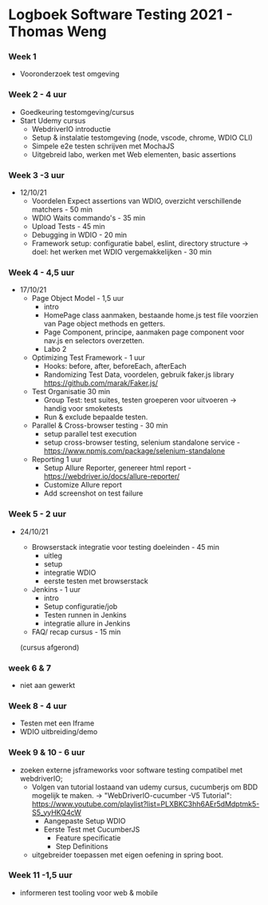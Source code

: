 # Logboek Software Testing 2021 - Thomas Weng
### Week 1
- Vooronderzoek test omgeving

### Week 2 - 4 uur
- Goedkeuring testomgeving/cursus
- Start Udemy cursus
    - WebdriverIO introductie
    - Setup & instalatie testomgeving (node, vscode, chrome, WDIO CLI)
    - Simpele e2e testen schrijven met MochaJS
    - Uitgebreid labo, werken met Web elementen, basic assertions
### Week 3 -3 uur
- 12/10/21
    - Voordelen Expect assertions van WDIO, overzicht verschillende matchers - 50 min
    - WDIO Waits commando's - 35 min
    - Upload Tests - 45 min
    - Debugging in WDIO - 20 min
    - Framework setup: configuratie babel, eslint, directory structure -> doel: het werken met WDIO vergemakkelijken  - 30 min
### Week 4 - 4,5 uur
- 17/10/21
    - Page Object Model - 1,5 uur
        - intro
        - HomePage class aanmaken, bestaande home.js test file voorzien van Page object methods en getters.
        - Page Component, principe, aanmaken page component voor nav.js en selectors overzetten.
        - Labo 2
    - Optimizing Test Framework -  1 uur
        - Hooks: before, after, beforeEach, afterEach
        - Randomizing Test Data, voordelen, gebruik faker.js library https://github.com/marak/Faker.js/
    - Test Organisatie 30 min
        - Group Test: test suites, testen groeperen voor uitvoeren -> handig voor smoketests
        - Run & exclude bepaalde testen.
    - Parallel & Cross-browser testing - 30 min
        - setup parallel test execution
        - setup cross-browser  testing, selenium standalone service - https://www.npmjs.com/package/selenium-standalone
    - Reporting  1 uur
        - Setup Allure Reporter, genereer html report - https://webdriver.io/docs/allure-reporter/
        - Customize Allure report
        - Add screenshot on test failure
### Week 5 - 2 uur
- 24/10/21
    - Browserstack integratie voor testing doeleinden - 45 min
        - uitleg
        - setup
        - integratie WDIO
        - eerste testen met browserstack
    - Jenkins - 1 uur
        - intro
        - Setup configuratie/job
        - Testen runnen in Jenkins
        - integratie allure in Jenkins
    - FAQ/ recap cursus - 15 min

    (cursus afgerond)

### week 6 & 7
- niet aan gewerkt
### Week 8 - 4 uur
- Testen met een Iframe
- WDIO uitbreiding/demo

### Week 9 & 10 - 6 uur
- zoeken externe jsframeworks voor software testing compatibel met webdriverIO;
    - Volgen van tutorial lostaand van udemy cursus, cucumberjs om BDD mogelijk te maken.
        -> "WebDriverIO-cucumber -V5 Tutorial": https://www.youtube.com/playlist?list=PLXBKC3hh6AEr5dMdptmk5-S5_yyHKQ4cW
        - Aangepaste Setup WDIO
        - Eerste Test met CucumberJS
            - Feature specificatie
            - Step Definitions
    - uitgebreider toepassen met eigen oefening in spring boot.

### Week 11 -1,5 uur
- informeren test tooling voor web & mobile

    
        




